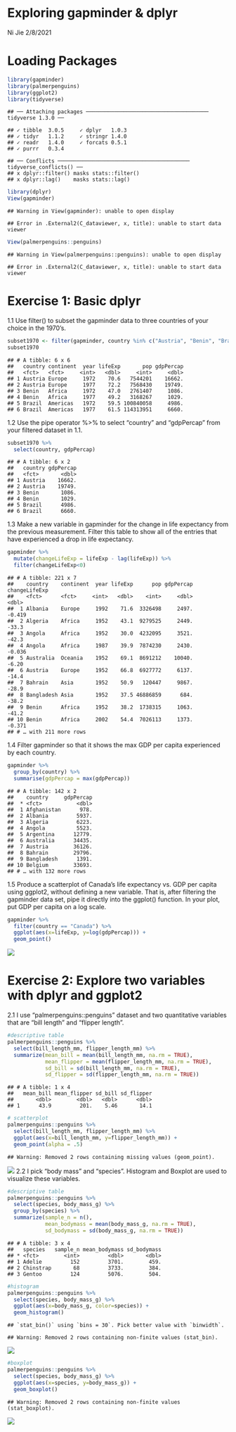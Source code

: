 Exploring gapminder & dplyr
================
Ni Jie
2/8/2021

# Loading Packages

``` r
library(gapminder)
library(palmerpenguins)
library(ggplot2)
library(tidyverse)
```

    ## ── Attaching packages ─────────────────────────────────────── tidyverse 1.3.0 ──

    ## ✓ tibble  3.0.5     ✓ dplyr   1.0.3
    ## ✓ tidyr   1.1.2     ✓ stringr 1.4.0
    ## ✓ readr   1.4.0     ✓ forcats 0.5.1
    ## ✓ purrr   0.3.4

    ## ── Conflicts ────────────────────────────────────────── tidyverse_conflicts() ──
    ## x dplyr::filter() masks stats::filter()
    ## x dplyr::lag()    masks stats::lag()

``` r
library(dplyr)
View(gapminder)
```

    ## Warning in View(gapminder): unable to open display

    ## Error in .External2(C_dataviewer, x, title): unable to start data viewer

``` r
View(palmerpenguins::penguins)
```

    ## Warning in View(palmerpenguins::penguins): unable to open display

    ## Error in .External2(C_dataviewer, x, title): unable to start data viewer

# Exercise 1: Basic dplyr

1.1 Use filter() to subset the gapminder data to three countries of your
choice in the 1970’s.

``` r
subset1970 <- filter(gapminder, country %in% c("Austria", "Benin", "Brazil") & year >=1970 & year < 1980)
subset1970
```

    ## # A tibble: 6 x 6
    ##   country continent  year lifeExp       pop gdpPercap
    ##   <fct>   <fct>     <int>   <dbl>     <int>     <dbl>
    ## 1 Austria Europe     1972    70.6   7544201    16662.
    ## 2 Austria Europe     1977    72.2   7568430    19749.
    ## 3 Benin   Africa     1972    47.0   2761407     1086.
    ## 4 Benin   Africa     1977    49.2   3168267     1029.
    ## 5 Brazil  Americas   1972    59.5 100840058     4986.
    ## 6 Brazil  Americas   1977    61.5 114313951     6660.

1.2 Use the pipe operator %&gt;% to select “country” and “gdpPercap”
from your filtered dataset in 1.1.

``` r
subset1970 %>%
  select(country, gdpPercap)
```

    ## # A tibble: 6 x 2
    ##   country gdpPercap
    ##   <fct>       <dbl>
    ## 1 Austria    16662.
    ## 2 Austria    19749.
    ## 3 Benin       1086.
    ## 4 Benin       1029.
    ## 5 Brazil      4986.
    ## 6 Brazil      6660.

1.3 Make a new variable in gapminder for the change in life expectancy
from the previous measurement. Filter this table to show all of the
entries that have experienced a drop in life expectancy.

``` r
gapminder %>%
  mutate(changeLifeExp = lifeExp - lag(lifeExp)) %>%
  filter(changeLifeExp<0)
```

    ## # A tibble: 221 x 7
    ##    country    continent  year lifeExp      pop gdpPercap changeLifeExp
    ##    <fct>      <fct>     <int>   <dbl>    <int>     <dbl>         <dbl>
    ##  1 Albania    Europe     1992    71.6  3326498     2497.        -0.419
    ##  2 Algeria    Africa     1952    43.1  9279525     2449.       -33.3  
    ##  3 Angola     Africa     1952    30.0  4232095     3521.       -42.3  
    ##  4 Angola     Africa     1987    39.9  7874230     2430.        -0.036
    ##  5 Australia  Oceania    1952    69.1  8691212    10040.        -6.20 
    ##  6 Austria    Europe     1952    66.8  6927772     6137.       -14.4  
    ##  7 Bahrain    Asia       1952    50.9   120447     9867.       -28.9  
    ##  8 Bangladesh Asia       1952    37.5 46886859      684.       -38.2  
    ##  9 Benin      Africa     1952    38.2  1738315     1063.       -41.2  
    ## 10 Benin      Africa     2002    54.4  7026113     1373.        -0.371
    ## # … with 211 more rows

1.4 Filter gapminder so that it shows the max GDP per capita experienced
by each country.

``` r
gapminder %>%
  group_by(country) %>%
  summarise(gdpPercap = max(gdpPercap))
```

    ## # A tibble: 142 x 2
    ##    country     gdpPercap
    ##  * <fct>           <dbl>
    ##  1 Afghanistan      978.
    ##  2 Albania         5937.
    ##  3 Algeria         6223.
    ##  4 Angola          5523.
    ##  5 Argentina      12779.
    ##  6 Australia      34435.
    ##  7 Austria        36126.
    ##  8 Bahrain        29796.
    ##  9 Bangladesh      1391.
    ## 10 Belgium        33693.
    ## # … with 132 more rows

1.5 Produce a scatterplot of Canada’s life expectancy vs. GDP per capita
using ggplot2, without defining a new variable. That is, after filtering
the gapminder data set, pipe it directly into the ggplot() function. In
your plot, put GDP per capita on a log scale.

``` r
gapminder %>%
  filter(country == "Canada") %>%
  ggplot(aes(x=lifeExp, y=log(gdpPercap))) + 
  geom_point()
```

![](Exploring-gapminder---dplyr_files/figure-gfm/unnamed-chunk-5-1.png)<!-- -->

# Exercise 2: Explore two variables with dplyr and ggplot2

2.1 I use “palmerpenguins::penguins” dataset and two quantitative
variables that are “bill length” and “flipper length”.

``` r
#descriptive table
palmerpenguins::penguins %>%
  select(bill_length_mm, flipper_length_mm) %>%
  summarize(mean_bill = mean(bill_length_mm, na.rm = TRUE),
            mean_flipper = mean(flipper_length_mm, na.rm = TRUE),
            sd_bill = sd(bill_length_mm, na.rm = TRUE),
            sd_flipper = sd(flipper_length_mm, na.rm = TRUE))
```

    ## # A tibble: 1 x 4
    ##   mean_bill mean_flipper sd_bill sd_flipper
    ##       <dbl>        <dbl>   <dbl>      <dbl>
    ## 1      43.9         201.    5.46       14.1

``` r
# scatterplot
palmerpenguins::penguins %>%
  select(bill_length_mm, flipper_length_mm) %>%
  ggplot(aes(x=bill_length_mm, y=flipper_length_mm)) + 
  geom_point(alpha = .5)
```

    ## Warning: Removed 2 rows containing missing values (geom_point).

![](Exploring-gapminder---dplyr_files/figure-gfm/unnamed-chunk-6-1.png)<!-- -->
2.2 I pick “body mass” and “species”. Histogram and Boxplot are used to
visualize these variables.

``` r
#descriptive table
palmerpenguins::penguins %>%
  select(species, body_mass_g) %>%
  group_by(species) %>%
  summarize(sample_n = n(), 
            mean_bodymass = mean(body_mass_g, na.rm = TRUE), 
            sd_bodymass = sd(body_mass_g, na.rm = TRUE))
```

    ## # A tibble: 3 x 4
    ##   species   sample_n mean_bodymass sd_bodymass
    ## * <fct>        <int>         <dbl>       <dbl>
    ## 1 Adelie         152         3701.        459.
    ## 2 Chinstrap       68         3733.        384.
    ## 3 Gentoo         124         5076.        504.

``` r
#histogram
palmerpenguins::penguins %>%
  select(species, body_mass_g) %>%
  ggplot(aes(x=body_mass_g, color=species)) + 
  geom_histogram()
```

    ## `stat_bin()` using `bins = 30`. Pick better value with `binwidth`.

    ## Warning: Removed 2 rows containing non-finite values (stat_bin).

![](Exploring-gapminder---dplyr_files/figure-gfm/unnamed-chunk-7-1.png)<!-- -->

``` r
#boxplot
palmerpenguins::penguins %>%
  select(species, body_mass_g) %>%
  ggplot(aes(x=species, y=body_mass_g)) + 
  geom_boxplot()
```

    ## Warning: Removed 2 rows containing non-finite values (stat_boxplot).

![](Exploring-gapminder---dplyr_files/figure-gfm/unnamed-chunk-7-2.png)<!-- -->

